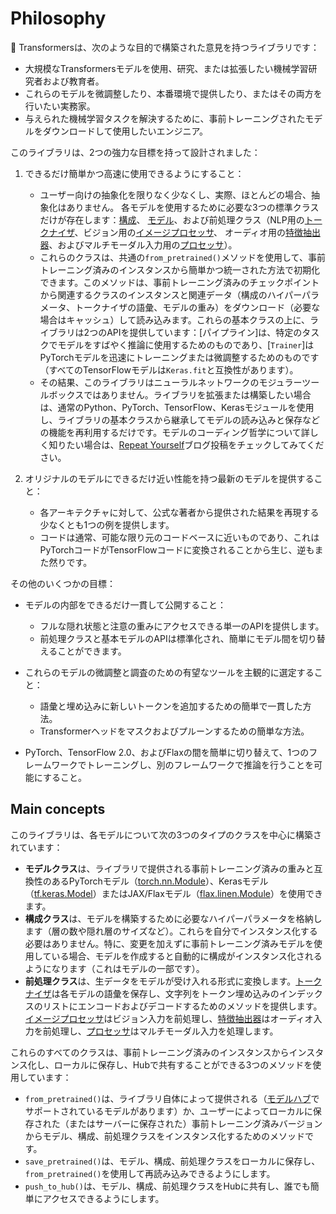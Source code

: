 <!--Copyright 2023 The HuggingFace Team. All rights reserved.

Licensed under the Apache License, Version 2.0 (the "License"); you may not use this file except in compliance with
the License. You may obtain a copy of the License at

http://www.apache.org/licenses/LICENSE-2.0

Unless required by applicable law or agreed to in writing, software distributed under the License is distributed on
an "AS IS" BASIS, WITHOUT WARRANTIES OR CONDITIONS OF ANY KIND, either express or implied. See the License for the
specific language governing permissions and limitations under the License.

⚠️ Note that this file is in Markdown but contain specific syntax for our doc-builder (similar to MDX) that may not be
rendered properly in your Markdown viewer.

-->

# Philosophy

🤗 Transformersは、次のような目的で構築された意見を持つライブラリです：

- 大規模なTransformersモデルを使用、研究、または拡張したい機械学習研究者および教育者。
- これらのモデルを微調整したり、本番環境で提供したり、またはその両方を行いたい実務家。
- 与えられた機械学習タスクを解決するために、事前トレーニングされたモデルをダウンロードして使用したいエンジニア。

このライブラリは、2つの強力な目標を持って設計されました：

1. できるだけ簡単かつ高速に使用できるようにすること：

   - ユーザー向けの抽象化を限りなく少なくし、実際、ほとんどの場合、抽象化はありません。
     各モデルを使用するために必要な3つの標準クラスだけが存在します：[構成](main_classes/configuration)、
     [モデル](main_classes/model)、および前処理クラス（NLP用の[トークナイザ](main_classes/tokenizer)、ビジョン用の[イメージプロセッサ](main_classes/image_processor)、
     オーディオ用の[特徴抽出器](main_classes/feature_extractor)、およびマルチモーダル入力用の[プロセッサ](main_classes/processors)）。
   - これらのクラスは、共通の`from_pretrained()`メソッドを使用して、事前トレーニング済みのインスタンスから簡単かつ統一された方法で初期化できます。このメソッドは、事前トレーニング済みのチェックポイントから関連するクラスのインスタンスと関連データ（構成のハイパーパラメータ、トークナイザの語彙、モデルの重み）をダウンロード（必要な場合はキャッシュ）して読み込みます。これらの基本クラスの上に、ライブラリは2つのAPIを提供しています：[パイプライン]は、特定のタスクでモデルをすばやく推論に使用するためのものであり、[`Trainer`]はPyTorchモデルを迅速にトレーニングまたは微調整するためのものです（すべてのTensorFlowモデルは`Keras.fit`と互換性があります）。
   - その結果、このライブラリはニューラルネットワークのモジュラーツールボックスではありません。ライブラリを拡張または構築したい場合は、通常のPython、PyTorch、TensorFlow、Kerasモジュールを使用し、ライブラリの基本クラスから継承してモデルの読み込みと保存などの機能を再利用するだけです。モデルのコーディング哲学について詳しく知りたい場合は、[Repeat Yourself](https://huggingface.co/blog/transformers-design-philosophy)ブログ投稿をチェックしてみてください。

2. オリジナルのモデルにできるだけ近い性能を持つ最新のモデルを提供すること：

   - 各アーキテクチャに対して、公式な著者から提供された結果を再現する少なくとも1つの例を提供します。
   - コードは通常、可能な限り元のコードベースに近いものであり、これはPyTorchコードがTensorFlowコードに変換されることから生じ、逆もまた然りです。

その他のいくつかの目標：

- モデルの内部をできるだけ一貫して公開すること：

   - フルな隠れ状態と注意の重みにアクセスできる単一のAPIを提供します。
   - 前処理クラスと基本モデルのAPIは標準化され、簡単にモデル間を切り替えることができます。

- これらのモデルの微調整と調査のための有望なツールを主観的に選定すること：

   - 語彙と埋め込みに新しいトークンを追加するための簡単で一貫した方法。
   - Transformerヘッドをマスクおよびプルーンするための簡単な方法。

- PyTorch、TensorFlow 2.0、およびFlaxの間を簡単に切り替えて、1つのフレームワークでトレーニングし、別のフレームワークで推論を行うことを可能にすること。

## Main concepts

このライブラリは、各モデルについて次の3つのタイプのクラスを中心に構築されています：

- **モデルクラス**は、ライブラリで提供される事前トレーニング済みの重みと互換性のあるPyTorchモデル（[torch.nn.Module](https://pytorch.org/docs/stable/nn.html#torch.nn.Module)）、Kerasモデル（[tf.keras.Model](https://www.tensorflow.org/api_docs/python/tf/keras/Model)）またはJAX/Flaxモデル（[flax.linen.Module](https://flax.readthedocs.io/en/latest/api_reference/flax.linen.html)）を使用できます。
- **構成クラス**は、モデルを構築するために必要なハイパーパラメータを格納します（層の数や隠れ層のサイズなど）。これらを自分でインスタンス化する必要はありません。特に、変更を加えずに事前トレーニング済みモデルを使用している場合、モデルを作成すると自動的に構成がインスタンス化されるようになります（これはモデルの一部です）。
- **前処理クラス**は、生データをモデルが受け入れる形式に変換します。[トークナイザ](main_classes/tokenizer)は各モデルの語彙を保存し、文字列をトークン埋め込みのインデックスのリストにエンコードおよびデコードするためのメソッドを提供します。[イメージプロセッサ](main_classes/image_processor)はビジョン入力を前処理し、[特徴抽出器](main_classes/feature_extractor)はオーディオ入力を前処理し、[プロセッサ](main_classes/processors)はマルチモーダル入力を処理します。

これらのすべてのクラスは、事前トレーニング済みのインスタンスからインスタンス化し、ローカルに保存し、Hubで共有することができる3つのメソッドを使用しています：

- `from_pretrained()`は、ライブラリ自体によって提供される（[モデルハブ](https://huggingface.co/models)でサポートされているモデルがあります）か、ユーザーによってローカルに保存された（またはサーバーに保存された）事前トレーニング済みバージョンからモデル、構成、前処理クラスをインスタンス化するためのメソッドです。
- `save_pretrained()`は、モデル、構成、前処理クラスをローカルに保存し、`from_pretrained()`を使用して再読み込みできるようにします。
- `push_to_hub()`は、モデル、構成、前処理クラスをHubに共有し、誰でも簡単にアクセスできるようにします。
